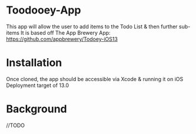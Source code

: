 # Toodooey-App
This app will allow the user to add items to the Todo List & then further sub-items
It is based off The App Brewery App: https://github.com/appbrewery/Todoey-iOS13

# Installation
Once cloned, the app should be accessible via Xcode & running it on iOS Deployment target of 13.0

# Background
//TODO
